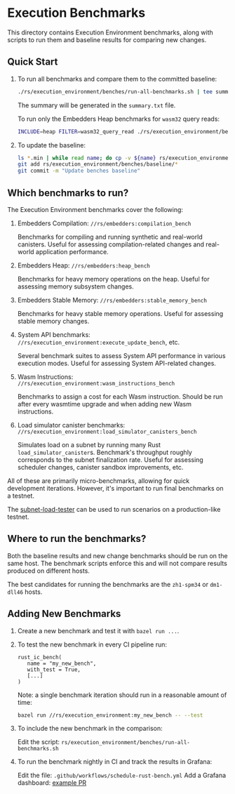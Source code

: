 Execution Benchmarks
====================

This directory contains Execution Environment benchmarks, along with scripts
to run them and baseline results for comparing new changes.

Quick Start
-----------

1. To run all benchmarks and compare them to the committed baseline:

   ```sh
   ./rs/execution_environment/benches/run-all-benchmarks.sh | tee summary.txt
   ```

   The summary will be generated in the `summary.txt` file.

   To run only the Embedders Heap benchmarks for `wasm32` query reads:

   ```sh
   INCLUDE=heap FILTER=wasm32_query_read ./rs/execution_environment/benches/run-all-benchmarks.sh
   ```

2. To update the baseline:

   ```sh
   ls *.min | while read name; do cp -v ${name} rs/execution_environment/benches/baseline/${name%@*.min}.min; done
   git add rs/execution_environment/benches/baseline/*
   git commit -m "Update benches baseline"
   ```

Which benchmarks to run?
------------------------

The Execution Environment benchmarks cover the following:

1. Embedders Compilation: `//rs/embedders:compilation_bench`

   Benchmarks for compiling and running synthetic and real-world canisters.
   Useful for assessing compilation-related changes and real-world application performance.

2. Embedders Heap: `//rs/embedders:heap_bench`

   Benchmarks for heavy memory operations on the heap.
   Useful for assessing memory subsystem changes.

3. Embedders Stable Memory: `//rs/embedders:stable_memory_bench`

   Benchmarks for heavy stable memory operations.
   Useful for assessing stable memory changes.

4. System API benchmarks: `//rs/execution_environment:execute_update_bench`, etc.

   Several benchmark suites to assess System API performance in various execution modes.
   Useful for assessing System API-related changes.

5. Wasm Instructions: `//rs/execution_environment:wasm_instructions_bench`

   Benchmarks to assign a cost for each Wasm instruction.
   Should be run after every wasmtime upgrade and when adding new Wasm instructions.

6. Load simulator canister benchmarks: `//rs/execution_environment:load_simulator_canisters_bench`

   Simulates load on a subnet by running many Rust `load_simulator_canister`s.
   Benchmark's throughput roughly corresponds to the subnet finalization rate.
   Useful for assessing scheduler changes, canister sandbox improvements, etc.

All of these are primarily micro-benchmarks, allowing for quick development iterations.
However, it's important to run final benchmarks on a testnet.

The [subnet-load-tester](https://github.com/dfinity/subnet-load-tester) can be used
to run scenarios on a production-like testnet.

Where to run the benchmarks?
----------------------------

Both the baseline results and new change benchmarks should be run on the same host.
The benchmark scripts enforce this and will not compare results produced on
different hosts.

The best candidates for running the benchmarks are the `zh1-spm34` or `dm1-dll46` hosts.

Adding New Benchmarks
---------------------

1. Create a new benchmark and test it with `bazel run ...`.

2. To test the new benchmark in every CI pipeline run:

   ```Starlark
   rust_ic_bench(
      name = "my_new_bench",
      with_test = True,
      [...]
   )
   ```

   Note: a single benchmark iteration should run in a reasonable amount of time:

   ```sh
   bazel run //rs/execution_environment:my_new_bench -- --test
   ```

3. To include the new benchmark in the comparison:

   Edit the script: `rs/execution_environment/benches/run-all-benchmarks.sh`

4. To run the benchmark nightly in CI and track the results in Grafana:

   Edit the file: `.github/workflows/schedule-rust-bench.yml`
   Add a Grafana dashboard: [example PR](https://github.com/dfinity-ops/k8s/pull/1100)
